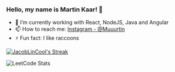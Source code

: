 ### Hello, my name is Martin Kaar! 👋

- 🌱 I’m currently working with React, NodeJS, Java and Angular
- 📫 How to reach me: [Instagram - @Muuurtin](https://www.instagram.com/muuurtin/) 
- ⚡ Fun fact: I like raccoons

<p>
  <a href="https://github.com/JacobLinCool#user-activity-overview">
    <img title="JacobLinCool's Github Streak" alt="JacobLinCool's Streak" src="https://github-readme-streak-stats.herokuapp.com/?user=JacobLinCool" />
  </a>
</p>
  
![LeetCode Stats](https://leetcard.jacoblin.cool/martin-kaar?theme=light&font=Anton)
